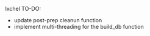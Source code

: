 Ixchel TO-DO:
- update post-prep cleanun function
- implement multi-threading for the build_db function
